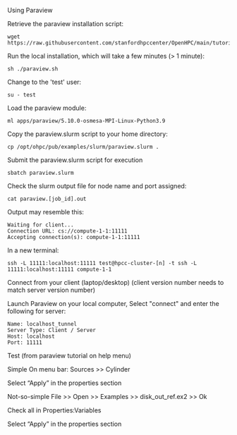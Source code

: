 Using Paraview

Retrieve the paraview installation script:

```
wget https://raw.githubusercontent.com/stanfordhpccenter/OpenHPC/main/tutorials/apps/paraview/paraview.sh
```

Run the local installation, which will take a few minutes (> 1 minute):

```
sh ./paraview.sh
```

Change to the 'test' user:

```
su - test
```

Load the paraview module:

```
ml apps/paraview/5.10.0-osmesa-MPI-Linux-Python3.9
```

Copy the paraview.slurm script to your home directory:

```
cp /opt/ohpc/pub/examples/slurm/paraview.slurm .
```

Submit the paraview.slurm script for execution

```
sbatch paraview.slurm
```

Check the slurm output file for node name and port assigned:

```
cat paraview.[job_id].out
```

Output may resemble this:

```
Waiting for client...
Connection URL: cs://compute-1-1:11111
Accepting connection(s): compute-1-1:11111
```

In a new terminal:

```
ssh -L 11111:localhost:11111 test@hpcc-cluster-[n] -t ssh -L 11111:localhost:11111 compute-1-1
```

Connect from your client (laptop/desktop)
(client version number needs to match server version number)

Launch Paraview on your local computer, Select "connect" and enter the following for server:

```
Name: localhost_tunnel
Server Type: Client / Server
Host: localhost
Port: 11111
```

Test (from paraview tutorial on help menu)

Simple
On menu bar: Sources >> Cylinder

Select “Apply” in the properties section

Not-so-simple
File >> Open >> Examples >> disk_out_ref.ex2 >> Ok

Check all in Properties:Variables

Select “Apply” in the properties section


